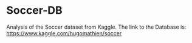 # Soccer-DB
Analysis of the Soccer dataset from Kaggle.  The link to the Database is: https://www.kaggle.com/hugomathien/soccer

